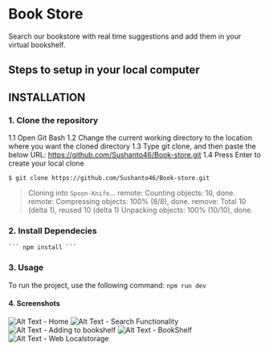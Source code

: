 # Book Store
Search our bookstore with real time suggestions and add them in your virtual bookshelf.

## Steps to setup in your local computer

## INSTALLATION

### 1. Clone the repository
   1.1 Open Git Bash
   1.2 Change the current working directory to the location where you want the cloned directory
   1.3 Type git clone, and then paste the below URL:
       https://github.com/Sushanto46/Book-store.git
   1.4 Press Enter to create your local clone

   ```$ git clone https://github.com/Sushanto46/Book-store.git```
   > Cloning into `Spoon-Knife`...
   > remote: Counting objects: 10, done.
   > remote: Compressing objects: 100% (8/8), done.
   > remove: Total 10 (delta 1), reused 10 (delta 1)
   > Unpacking objects: 100% (10/10), done.

### 2. Install Dependecies
    ``` npm install ```

### 3. Usage
   To run the project, use the following command:
   ``` npm run dev ```

#### 4. Screenshots

![Alt Text - Home](https://i.postimg.cc/t4DGV8Qz/Home.png)
![Alt Text - Search Functionality](https://i.postimg.cc/rFKrb2gD/search.png)
![Alt Text - Adding to bookshelf](https://drive.google.com/file/d/1ZoXobnfY43MnsfGGfSYXr0l9NMp3ujF4/view?usp=drive_link)
![Alt Text - BookShelf](https://drive.google.com/file/d/1oW_Oeiw3YTuYQWWliUK6OzSdv_EStTdJ/view?usp=drive_link)
![Alt Text - Web Localstorage](https://drive.google.com/file/d/1BKA1tXCV_4Q1YVASntIx3NZKZ0We6TU7/view?usp=drive_link)




